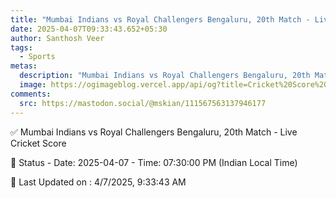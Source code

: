 ```yaml
---
title: "Mumbai Indians vs Royal Challengers Bengaluru, 20th Match - Live Cricket Score"
date: 2025-04-07T09:33:43.652+05:30
author: Santhosh Veer
tags:
  - Sports
metas:
  description: "Mumbai Indians vs Royal Challengers Bengaluru, 20th Match - Live Cricket Score - Date: 2025-04-07 - Time: 07:30:00 PM (Indian Local Time)"
  image: https://ogimageblog.vercel.app/api/og?title=Cricket%20Score%20%F0%9F%8F%8F
comments:
  src: https://mastodon.social/@mskian/111567563137946177
---
```


✅ Mumbai Indians vs Royal Challengers Bengaluru, 20th Match - Live Cricket Score

📑 Status - Date: 2025-04-07 - Time: 07:30:00 PM (Indian Local Time)

<!--more-->

📝 Last Updated on : 4/7/2025, 9:33:43 AM
